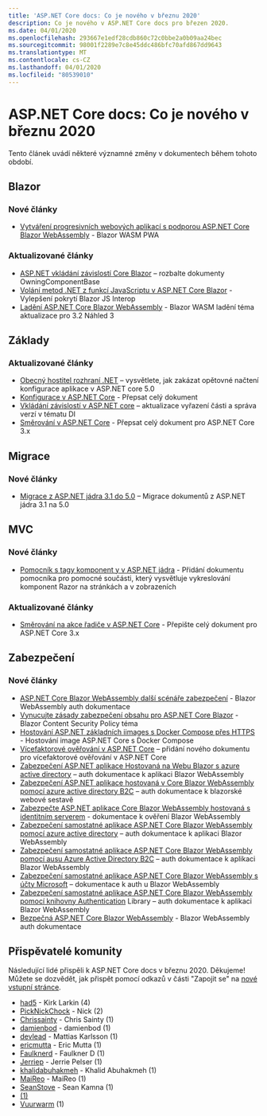 ```yaml
---
title: 'ASP.NET Core docs: Co je nového v březnu 2020'
description: Co je nového v ASP.NET Core docs pro březen 2020.
ms.date: 04/01/2020
ms.openlocfilehash: 293667e1edf28cdb860c72c0bbe2a0b09aa24bec
ms.sourcegitcommit: 98001f2289e7c8e45ddc486bfc70afd867dd9643
ms.translationtype: MT
ms.contentlocale: cs-CZ
ms.lasthandoff: 04/01/2020
ms.locfileid: "80539010"
---
```

# <a name="aspnet-core-docs-whats-new-for-march-2020"></a>ASP.NET Core docs: Co je nového v březnu 2020

Tento článek uvádí některé významné změny v dokumentech během tohoto období.

## <a name="blazor"></a>Blazor

### <a name="new-articles"></a>Nové články

- [Vytváření progresivních webových aplikací s podporou ASP.NET Core Blazor WebAssembly](../blazor/progressive-web-app.md) - Blazor WASM PWA

### <a name="updated-articles"></a>Aktualizované články

- [ASP.NET vkládání závislostí Core Blazor](../blazor/dependency-injection.md) – rozbalte dokumenty OwningComponentBase
- [Volání metod .NET z funkcí JavaScriptu v ASP.NET Core Blazor](../blazor/call-dotnet-from-javascript.md) - Vylepšení pokrytí Blazor JS Interop
- [Ladění ASP.NET Core Blazor WebAssembly](../blazor/debug.md) - Blazor WASM ladění téma aktualizace pro 3.2 Náhled 3

## <a name="fundamentals"></a>Základy

### <a name="updated-articles"></a>Aktualizované články

- [Obecný hostitel rozhraní .NET](../fundamentals/host/generic-host.md) – vysvětlete, jak zakázat opětovné načtení konfigurace aplikace v ASP.NET core 5.0
- [Konfigurace v ASP.NET Core](../fundamentals/configuration/index.md) - Přepsat celý dokument
- [Vkládání závislostí v ASP.NET core](../fundamentals/dependency-injection.md) – aktualizace vyřazení části a správa verzí v tématu DI
- [Směrování v ASP.NET Core](../fundamentals/routing.md) - Přepsat celý dokument pro ASP.NET Core 3.x

## <a name="migration"></a>Migrace

### <a name="new-articles"></a>Nové články

- [Migrace z ASP.NET jádra 3.1 do 5.0](../migration/31-to-50.md) – Migrace dokumentů z ASP.NET jádra 3.1 na 5.0

## <a name="mvc"></a>MVC

### <a name="new-articles"></a>Nové články

- [Pomocník s tagy komponent y v ASP.NET jádra](../mvc/views/tag-helpers/built-in/component-tag-helper.md) - Přidání dokumentu pomocníka pro pomocné součásti, který vysvětluje vykreslování komponent Razor na stránkách a v zobrazeních

### <a name="updated-articles"></a>Aktualizované články

- [Směrování na akce řadiče v ASP.NET Core](../mvc/controllers/routing.md) - Přepište celý dokument pro ASP.NET Core 3.x

## <a name="security"></a>Zabezpečení

### <a name="new-articles"></a>Nové články

- [ASP.NET Core Blazor WebAssembly další scénáře zabezpečení](../security/blazor/webassembly/additional-scenarios.md) - Blazor WebAssembly auth dokumentace
- [Vynucujte zásady zabezpečení obsahu pro ASP.NET Core Blazor](../security/blazor/content-security-policy.md) - Blazor Content Security Policy téma
- [Hostování ASP.NET základních iimages s Docker Compose přes HTTPS](../security/docker-compose-https.md) - Hostování image ASP.NET Core s Docker Compose
- [Vícefaktorové ověřování v ASP.NET Core](../security/authentication/mfa.md) – přidání nového dokumentu pro vícefaktorové ověřování v ASP.NET Core
- [Zabezpečení ASP.NET aplikace Hostovaná na Webu Blazor s azure active directory](../security/blazor/webassembly/hosted-with-azure-active-directory.md) – auth dokumentace k aplikaci Blazor WebAssembly
- [Zabezpečení ASP.NET aplikace hostovaná v Core Blazor WebAssembly pomocí azure active directory B2C](../security/blazor/webassembly/hosted-with-azure-active-directory-b2c.md) – auth dokumentace k blazorské webové sestavě
- [Zabezpečte ASP.NET aplikace Core Blazor WebAssembly hostovaná s identitním serverem](../security/blazor/webassembly/hosted-with-identity-server.md) - dokumentace k ověření Blazor WebAssembly
- [Zabezpečení samostatné aplikace ASP.NET Core Blazor WebAssembly pomocí azure active directory](../security/blazor/webassembly/standalone-with-azure-active-directory.md) – auth dokumentace k aplikaci Blazor WebAssembly
- [Zabezpečení samostatné aplikace ASP.NET Core Blazor WebAssembly pomocí ausu Azure Active Directory B2C](../security/blazor/webassembly/standalone-with-azure-active-directory-b2c.md) – auth dokumentace k aplikaci Blazor WebAssembly
- [Zabezpečení samostatné aplikace ASP.NET Core Blazor WebAssembly s účty Microsoft](../security/blazor/webassembly/standalone-with-microsoft-accounts.md) – dokumentace k auth u Blazor WebAssembly
- [Zabezpečení samostatné aplikace ASP.NET Core Blazor WebAssembly pomocí knihovny Authentication](../security/blazor/webassembly/standalone-with-authentication-library.md) Library – auth dokumentace k aplikaci Blazor WebAssembly
- [Bezpečná ASP.NET Core Blazor WebAssembly](../security/blazor/webassembly/index.md) - Blazor WebAssembly auth dokumentace

## <a name="community-contributors"></a>Přispěvatelé komunity

Následující lidé přispěli k ASP.NET Core docs v březnu 2020. Děkujeme! Můžete se dozvědět, jak přispět pomocí odkazů v části "Zapojit se" na [nové vstupní stránce](index.yml).

- [had5](https://github.com/serpent5) - Kirk Larkin (4)
- [PickNickChock](https://github.com/PickNickChock) - Nick (2)
- [Chrissainty](https://github.com/chrissainty) - Chris Sainty (1)
- [damienbod](https://github.com/damienbod) - damienbod (1)
- [devlead](https://github.com/devlead) - Mattias Karlsson (1)
- [ericmutta](https://github.com/ericmutta) - Eric Mutta (1)
- [Faulknerd](https://github.com/Faulknerd) - Faulkner D (1)
- [Jerriep](https://github.com/jerriep) - Jerrie Pelser (1)
- [khalidabuhakmeh](https://github.com/khalidabuhakmeh) - Khalid Abuhakmeh (1)
- [MaiReo](https://github.com/MaiReo) - MaiReo (1)
- [SeanStove](https://github.com/SeanStove) - Sean Kamna (1)
- [(1)](https://github.com/timbze)
- [Vuurwarm](https://github.com/Vuurwarm) (1)
